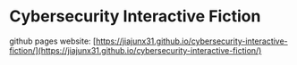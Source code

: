 # Cybersecurity Interactive Fiction

github pages website: [https://jiajunx31.github.io/cybersecurity-interactive-fiction/](https://jiajunx31.github.io/cybersecurity-interactive-fiction/)
